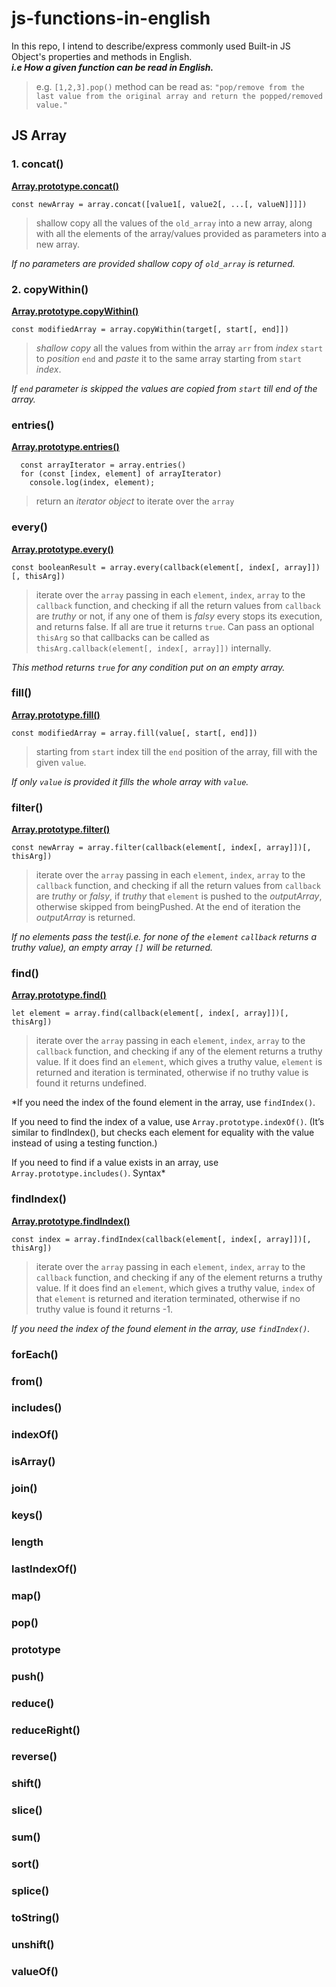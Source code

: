 # js-functions-in-english
In this repo, I intend to describe/express commonly used Built-in JS Object's properties and methods in English.<br/>
***i.e How a given function can be read in English.*** <br/>
>e.g. `[1,2,3].pop()` method can be read as: `"pop/remove from the last value from the original array and return the popped/removed value."`<br/>

## JS Array
### 1. concat()
**[Array.prototype.concat()](https://developer.mozilla.org/en-US/docs/Web/JavaScript/Reference/Global_Objects/Array/concat)**

`const newArray = array.concat([value1[, value2[, ...[, valueN]]]])`
>shallow copy all the values of the `old_array` into a new array, along with all the elements of the array/values provided as parameters into a new array.

*If no parameters are provided shallow copy of `old_array` is returned.*

### 2. copyWithin()
**[Array.prototype.copyWithin()](https://developer.mozilla.org/en-US/docs/Web/JavaScript/Reference/Global_Objects/Array/copyWithin)**

`const modifiedArray = array.copyWithin(target[, start[, end]])`
>*shallow copy* all the values from within the array `arr` from *index* `start` to *position* `end` and *paste* it to the same array starting from `start` *index*.

*If `end` parameter is skipped the values are copied from `start` till end of the array.*

### entries()
**[Array.prototype.entries()](https://developer.mozilla.org/en-US/docs/Web/JavaScript/Reference/Global_Objects/Array/entries)**

```
  const arrayIterator = array.entries()
  for (const [index, element] of arrayIterator)
    console.log(index, element);
```
>return an *iterator object* to iterate over the `array`

### every()
**[Array.prototype.every()](https://developer.mozilla.org/en-US/docs/Web/JavaScript/Reference/Global_Objects/Array/copyWithin)**

`const booleanResult = array.every(callback(element[, index[, array]])[, thisArg])`
>iterate over the `array` passing in each `element`, `index`, `array` to the `callback` function, and checking if all the return values from `callback` are *truthy* or not, if any one of them is *falsy* every stops its execution, and returns false. If all are true it returns `true`. Can pass an optional `thisArg` so that callbacks can be called as `thisArg.callback(element[, index[, array]])` internally.

*This method returns `true` for any condition put on an empty array.*

### fill()
**[Array.prototype.fill()](https://developer.mozilla.org/en-US/docs/Web/JavaScript/Reference/Global_Objects/Array/fill)**

`const modifiedArray = array.fill(value[, start[, end]])`
>starting from `start` index till the `end` position of the array, fill with the given `value`.

*If only `value` is provided it fills the whole array with `value`.*

### filter()
**[Array.prototype.filter()](https://developer.mozilla.org/en-US/docs/Web/JavaScript/Reference/Global_Objects/Array/filter)**

`const newArray = array.filter(callback(element[, index[, array]])[, thisArg])`
>iterate over the `array` passing in each `element`, `index`, `array` to the `callback` function, and checking if all the return values from `callback` are *truthy* or *falsy*, if *truthy* that `element` is pushed to the *outputArray*, otherwise skipped from beingPushed. At the end of iteration the *outputArray* is returned.

*If no elements pass the test(i.e. for none of the `element` `callback` returns a truthy value), an empty array `[]` will be returned.*

### find()

**[Array.prototype.find()](https://developer.mozilla.org/en-US/docs/Web/JavaScript/Reference/Global_Objects/Array/find)**

`let element = array.find(callback(element[, index[, array]])[, thisArg])`
>iterate over the `array` passing in each `element`, `index`, `array` to the `callback` function, and checking if any of the element returns a truthy value. If it does find an `element`, which gives a truthy value, `element` is returned and iteration is terminated, otherwise if no truthy value is found it returns undefined.

*If you need the index of the found element in the array, use `findIndex()`.

If you need to find the index of a value, use `Array.prototype.indexOf()`. (It’s similar to findIndex(), but checks each element for equality with the value instead of using a testing function.)

If you need to find if a value exists in an array, use `Array.prototype.includes()`.
Syntax*

### findIndex()

**[Array.prototype.findIndex()](https://developer.mozilla.org/en-US/docs/Web/JavaScript/Reference/Global_Objects/Array/findIndex)**

`const index = array.findIndex(callback(element[, index[, array]])[, thisArg])`
>iterate over the `array` passing in each `element`, `index`, `array` to the `callback` function, and checking if any of the element returns a truthy value. If it does find an `element`, which gives a truthy value, `index` of that `element` is returned and iteration terminated, otherwise if no truthy value is found it returns -1.

*If you need the index of the found element in the array, use `findIndex()`.*

### forEach()

### from()

### includes()

### indexOf()

### isArray()

### join()

### keys()

### length

### lastIndexOf()

### map()

### pop()

### prototype

### push()

### reduce()

### reduceRight()

### reverse()

### shift()

### slice()

### sum()

### sort()

### splice()

### toString()

### unshift()

### valueOf()
